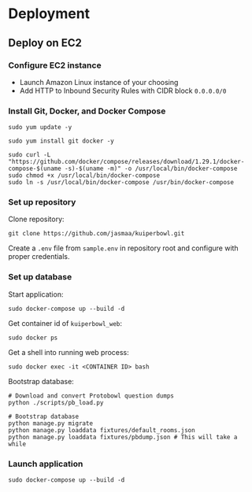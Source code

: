 # Deployment

## Deploy on EC2

### Configure EC2 instance

  - Launch Amazon Linux instance of your choosing
  - Add HTTP to Inbound Security Rules with CIDR block `0.0.0.0/0`

### Install Git, Docker, and Docker Compose

    sudo yum update -y

    sudo yum install git docker -y
	
    sudo curl -L "https://github.com/docker/compose/releases/download/1.29.1/docker-compose-$(uname -s)-$(uname -m)" -o /usr/local/bin/docker-compose
    sudo chmod +x /usr/local/bin/docker-compose
    sudo ln -s /usr/local/bin/docker-compose /usr/bin/docker-compose


### Set up repository

Clone repository:

    git clone https://github.com/jasmaa/kuiperbowl.git

Create a `.env` file from `sample.env` in repository root and configure with proper credentials.

### Set up database

Start application:

    sudo docker-compose up --build -d

Get container id of `kuiperbowl_web`:

    sudo docker ps

Get a shell into running web process:

    sudo docker exec -it <CONTAINER ID> bash

Bootstrap database:

    # Download and convert Protobowl question dumps
    python ./scripts/pb_load.py

    # Bootstrap database
    python manage.py migrate
    python manage.py loaddata fixtures/default_rooms.json
    python manage.py loaddata fixtures/pbdump.json # This will take a while

### Launch application

    sudo docker-compose up --build -d
